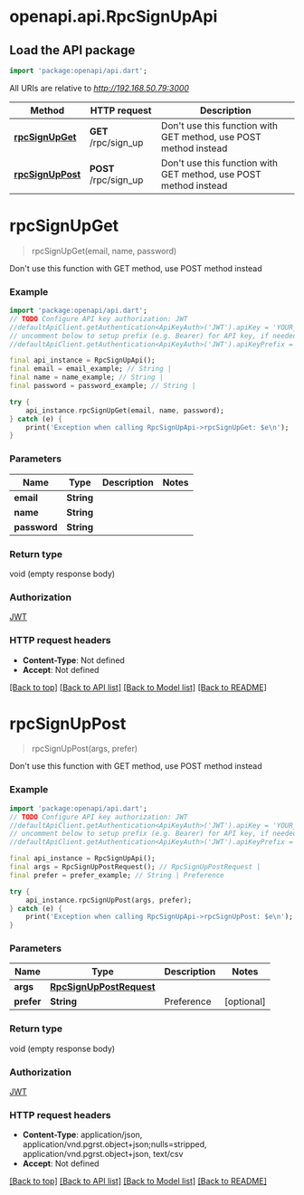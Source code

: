 # openapi.api.RpcSignUpApi

## Load the API package
```dart
import 'package:openapi/api.dart';
```

All URIs are relative to *http://192.168.50.79:3000*

Method | HTTP request | Description
------------- | ------------- | -------------
[**rpcSignUpGet**](RpcSignUpApi.md#rpcsignupget) | **GET** /rpc/sign_up | Don't use this function with GET method, use POST method instead
[**rpcSignUpPost**](RpcSignUpApi.md#rpcsignuppost) | **POST** /rpc/sign_up | Don't use this function with GET method, use POST method instead


# **rpcSignUpGet**
> rpcSignUpGet(email, name, password)

Don't use this function with GET method, use POST method instead

### Example
```dart
import 'package:openapi/api.dart';
// TODO Configure API key authorization: JWT
//defaultApiClient.getAuthentication<ApiKeyAuth>('JWT').apiKey = 'YOUR_API_KEY';
// uncomment below to setup prefix (e.g. Bearer) for API key, if needed
//defaultApiClient.getAuthentication<ApiKeyAuth>('JWT').apiKeyPrefix = 'Bearer';

final api_instance = RpcSignUpApi();
final email = email_example; // String | 
final name = name_example; // String | 
final password = password_example; // String | 

try {
    api_instance.rpcSignUpGet(email, name, password);
} catch (e) {
    print('Exception when calling RpcSignUpApi->rpcSignUpGet: $e\n');
}
```

### Parameters

Name | Type | Description  | Notes
------------- | ------------- | ------------- | -------------
 **email** | **String**|  | 
 **name** | **String**|  | 
 **password** | **String**|  | 

### Return type

void (empty response body)

### Authorization

[JWT](../README.md#JWT)

### HTTP request headers

 - **Content-Type**: Not defined
 - **Accept**: Not defined

[[Back to top]](#) [[Back to API list]](../README.md#documentation-for-api-endpoints) [[Back to Model list]](../README.md#documentation-for-models) [[Back to README]](../README.md)

# **rpcSignUpPost**
> rpcSignUpPost(args, prefer)

Don't use this function with GET method, use POST method instead

### Example
```dart
import 'package:openapi/api.dart';
// TODO Configure API key authorization: JWT
//defaultApiClient.getAuthentication<ApiKeyAuth>('JWT').apiKey = 'YOUR_API_KEY';
// uncomment below to setup prefix (e.g. Bearer) for API key, if needed
//defaultApiClient.getAuthentication<ApiKeyAuth>('JWT').apiKeyPrefix = 'Bearer';

final api_instance = RpcSignUpApi();
final args = RpcSignUpPostRequest(); // RpcSignUpPostRequest | 
final prefer = prefer_example; // String | Preference

try {
    api_instance.rpcSignUpPost(args, prefer);
} catch (e) {
    print('Exception when calling RpcSignUpApi->rpcSignUpPost: $e\n');
}
```

### Parameters

Name | Type | Description  | Notes
------------- | ------------- | ------------- | -------------
 **args** | [**RpcSignUpPostRequest**](RpcSignUpPostRequest.md)|  | 
 **prefer** | **String**| Preference | [optional] 

### Return type

void (empty response body)

### Authorization

[JWT](../README.md#JWT)

### HTTP request headers

 - **Content-Type**: application/json, application/vnd.pgrst.object+json;nulls=stripped, application/vnd.pgrst.object+json, text/csv
 - **Accept**: Not defined

[[Back to top]](#) [[Back to API list]](../README.md#documentation-for-api-endpoints) [[Back to Model list]](../README.md#documentation-for-models) [[Back to README]](../README.md)

